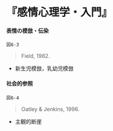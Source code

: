 # 『感情心理学・入門』

#### 表情の模倣・伝染
`図6-3`
> Field, 1982.
+ 新生児模倣，乳幼児模倣

#### 社会的参照
`図6-4`
> Oatley & Jenkins, 1996.
+ 主観的断崖
